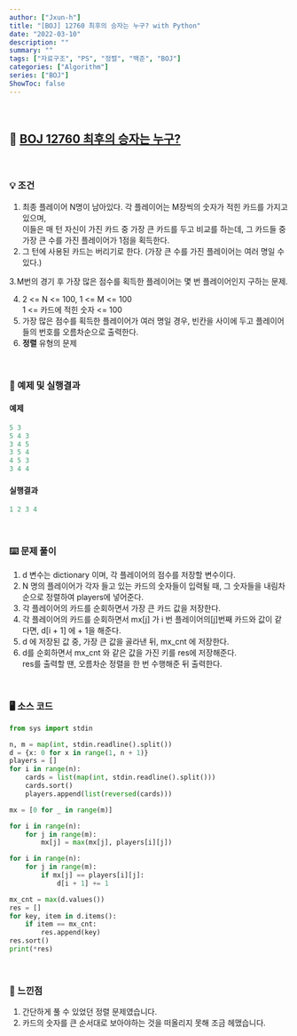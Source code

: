 ```yaml
---
author: ["Jxun-h"]
title: "[BOJ] 12760 최후의 승자는 누구? with Python"
date: "2022-03-10"
description: ""
summary: ""
tags: ["자료구조", "PS", "정렬", "백준", "BOJ"]
categories: ["Algorithm"]
series: ["BOJ"]
ShowToc: false
---
```


<br>

## 📌 <a href="https://www.acmicpc.net/problem/12760" target="_blank">BOJ 12760 최후의 승자는 누구?</a>

<br>

### 💡 조건

1.  최종 플레이어 N명이 남아있다. 각 플레이어는 M장씩의 숫자가 적힌 카드를 가지고 있으며,  
    이들은 매 턴 자신이 가진 카드 중 가장 큰 카드를 두고 비교를 하는데, 그 카드들 중 가장 큰 수를 가진 플레이어가 1점을 획득한다.
2.  그 턴에 사용된 카드는 버리기로 한다. (가장 큰 수를 가진 플레이어는 여러 명일 수 있다.)

3. M번의 경기 후 가장 많은 점수를 획득한 플레이어는 몇 번 플레이어인지 구하는 문제.

4.  2 <= N <= 100, 1 <= M <= 100  
    1 <= 카드에 적힌 숫자 <= 100
5.  가장 많은 점수를 획득한 플레이어가 여러 명일 경우, 빈칸을 사이에 두고 플레이어들의 번호를 오름차순으로 출력한다.
6.  **정렬** 유형의 문제

<br>

### 🔖 예제 및 실행결과

#### 예제

```py
5 3
5 4 3
3 4 5
3 5 4
4 5 3
3 4 4
```

#### 실행결과

```py
1 2 3 4
```

<br>

### ⌨️ 문제 풀이

1.  d 변수는 dictionary 이며, 각 플레이어의 점수를 저장할 변수이다.
2.  N 명의 플레이어가 각자 들고 있는 카드의 숫자들이 입력될 때, 그 숫자들을 내림차순으로 정렬하여 players에 넣어준다.
3.  각 플레이어의 카드를 순회하면서 가장 큰 카드 값을 저장한다.
4.  각 플레이어의 카드를 순회하면서 mx[j] 가 i 번 플레이어의[j]번째 카드와 값이 같다면, d[i + 1] 에 + 1을 해준다.
5.  d 에 저장된 값 중, 가장 큰 값을 골라낸 뒤, mx_cnt 에 저장한다.
6.  d를 순회하면서 mx_cnt 와 같은 값을 가진 키를 res에 저장해준다.  
    res를 출력할 땐, 오름차순 정렬을 한 번 수행해준 뒤 출력한다.

<br>

### 🖥 소스 코드

```py
from sys import stdin

n, m = map(int, stdin.readline().split())
d = {x: 0 for x in range(1, n + 1)}
players = []
for i in range(n):
    cards = list(map(int, stdin.readline().split()))
    cards.sort()
    players.append(list(reversed(cards)))

mx = [0 for _ in range(m)]

for i in range(n):
    for j in range(m):
        mx[j] = max(mx[j], players[i][j])

for i in range(n):
    for j in range(m):
        if mx[j] == players[i][j]:
            d[i + 1] += 1

mx_cnt = max(d.values())
res = []
for key, item in d.items():
    if item == mx_cnt:
        res.append(key)
res.sort()
print(*res)
```

<br>

### 💾 느낀점

1.  간단하게 풀 수 있었던 정렬 문제였습니다.
2.  카드의 숫자를 큰 순서대로 보아야하는 것을 떠올리지 못해 조금 헤맸습니다.